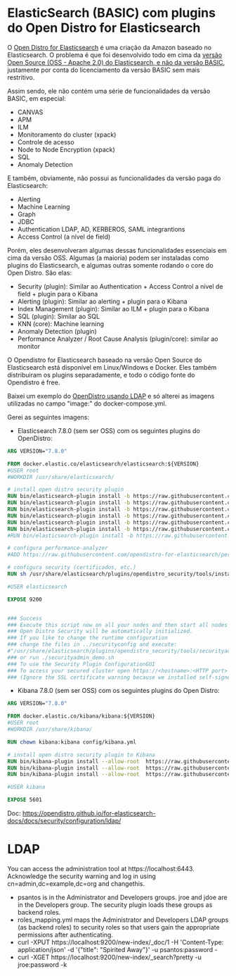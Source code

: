 # ElasticSearch (BASIC) com plugins do Open Distro for Elasticsearch

O [Open Distro for Elasticsearch](https://opendistro.github.io/for-elasticsearch/) é uma criação da Amazon baseado no Elasticsearch. O problema é que foi desenvolvido todo em cima da [versão Open Source (OSS - Apache 2.0) do Elasticsearch, e não da versão BASIC](https://www.elastic.co/pt/subscriptions), justamente por conta do licenciamento da versão BASIC sem mais restritivo.

Assim sendo, ele não contém uma série de funcionalidades da versão BASIC, em especial:
* CANVAS
* APM
* ILM
* Monitoramento do cluster (xpack)
* Controle de acesso
* Node to Node Encryption (xpack)
* SQL
* Anomaly Detection


E também, obviamente, não possui as funcionalidades da versão paga do Elasticsearch:
* Alerting
* Machine Learning
* Graph
* JDBC
* Authentication LDAP, AD, KERBEROS, SAML integrantions
* Access Control (a nível de field)

Porém, eles desenvolveram algumas dessas funcionalidades essenciais em cima da versão OSS. Algumas (a maioria) podem ser instaladas como plugins do Elasticsearch, e algumas outras somente rodando o core do Open Distro. São elas:
* Security (plugin): Similar ao Authentication + Access Control a nível de field + plugin para o Kibana
* Alerting (plugin): Similar ao alerting + plugin para o Kibana
* Index Management (plugin): Similar ao ILM + plugin para o Kibana
* SQL (plugin): Similar ao SQL
* KNN (core): Machine learning
* Anomaly Detection (plugin)
* Performance Analyzer / Root Cause Analysis (plugin/core): similar ao monitor


O Opendistro for Elasticsearch baseado na versão Open Source do Elasticsearch está disponível em Linux/Windows e Docker. Eles também distribuiram os plugins separadamente, e todo o código fonte do Opendistro é free.

Baixei um exemplo do [OpenDistro usando LDAP](https://opendistro.github.io/for-elasticsearch-docs/assets/examples/ldap-example.zip) e só alterei as imagens utilizadas no campo "image:" do docker-compose.yml.

Gerei as seguintes imagens:

* Elasticsearch 7.8.0 (sem ser OSS) com os seguintes plugins do OpenDistro:

```Dockerfile
ARG VERSION="7.8.0"

FROM docker.elastic.co/elasticsearch/elasticsearch:${VERSION}
#USER root
#WORKDIR /usr/share/elasticsearch/

# install open distro security plugin
RUN bin/elasticsearch-plugin install -b https://raw.githubusercontent.com/skysbsb/opendistro-plugins/master/7.8.0/elasticsearch/opendistro-job-scheduler.zip
RUN bin/elasticsearch-plugin install -b https://raw.githubusercontent.com/skysbsb/opendistro-plugins/master/7.8.0/elasticsearch/opendistro-alerting.zip
RUN bin/elasticsearch-plugin install -b https://raw.githubusercontent.com/skysbsb/opendistro-plugins/master/7.8.0/elasticsearch/opendistro-anomaly-detection.zip
RUN bin/elasticsearch-plugin install -b https://raw.githubusercontent.com/skysbsb/opendistro-plugins/master/7.8.0/elasticsearch/opendistro-index-management.zip
RUN bin/elasticsearch-plugin install -b https://raw.githubusercontent.com/skysbsb/opendistro-plugins/master/7.8.0/elasticsearch/opendistro-sql.zip
RUN bin/elasticsearch-plugin install -b https://raw.githubusercontent.com/skysbsb/opendistro-plugins/master/7.8.0/elasticsearch/opendistro-security.zip
#RUN bin/elasticsearch-plugin install -b https://raw.githubusercontent.com/skysbsb/opendistro-plugins/master/7.8.0/elasticsearch/performance-analyzer.zip

# configura performance-analyzer
#ADD https://raw.githubusercontent.com/opendistro-for-elasticsearch/performance-analyzer/master/packaging/opendistro-performance-analyzer.service /usr/lib/systemd/system/opendistro-performance-analyzer.service

# configura security (certificados, etc.)
RUN sh /usr/share/elasticsearch/plugins/opendistro_security/tools/install_demo_configuration.sh -y -i

#USER elasticsearch

EXPOSE 9200


### Success
### Execute this script now on all your nodes and then start all nodes
### Open Distro Security will be automatically initialized.
### If you like to change the runtime configuration
### change the files in ../securityconfig and execute:
#"/usr/share/elasticsearch/plugins/opendistro_security/tools/securityadmin.sh" -cd "/usr/share/elasticsearch/plugins/opendistro_security/securityconfig" -icl -key "/usr/share/elasticsearch/config/kirk-key.pem" -cert "/usr/share/elasticsearch/config/kirk.pem" -cacert "/usr/share/elasticsearch/config/root-ca.pem" -nhnv
### or run ./securityadmin_demo.sh
### To use the Security Plugin ConfigurationGUI
### To access your secured cluster open https://<hostname>:<HTTP port> and log in with admin/admin.
### (Ignore the SSL certificate warning because we installed self-signed demo certificates)
```

* Kibana 7.8.0 (sem ser OSS) com os seguintes plugins do Open Distro:
```Dockerfile
ARG VERSION="7.8.0"

FROM docker.elastic.co/kibana/kibana:${VERSION}
#USER root
#WORKDIR /usr/share/kibana/

RUN chown kibana:kibana config/kibana.yml

# install open distro security plugin to Kibana
RUN bin/kibana-plugin install --allow-root  https://raw.githubusercontent.com/skysbsb/opendistro-plugins/master/7.8.0/kibana/opendistro-alerting.zip
RUN bin/kibana-plugin install --allow-root  https://raw.githubusercontent.com/skysbsb/opendistro-plugins/master/7.8.0/kibana/opendistro-index-management.zip
RUN bin/kibana-plugin install --allow-root  https://raw.githubusercontent.com/skysbsb/opendistro-plugins/master/7.8.0/kibana/opendistro-security.zip

#USER kibana

EXPOSE 5601

```


 

Doc: https://opendistro.github.io/for-elasticsearch-docs/docs/security/configuration/ldap/

# LDAP
You can access the administration tool at https://localhost:6443. Acknowledge the security warning and log in using cn=admin,dc=example,dc=org and changethis.

* psantos is in the Administrator and Developers groups. jroe and jdoe are in the Developers group. The security plugin loads these groups as backend roles.
* roles_mapping.yml maps the Administrator and Developers LDAP groups (as backend roles) to security roles so that users gain the appropriate permissions after authenticating.
* curl -XPUT https://localhost:9200/new-index/_doc/1 -H 'Content-Type: application/json' -d '{"title": "Spirited Away"}' -u psantos:password -
* curl -XGET https://localhost:9200/new-index/_search?pretty -u jroe:password -k
